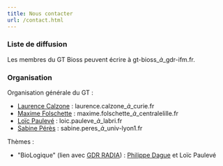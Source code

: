 ```yaml
---
title: Nous contacter
url: /contact.html
---
```


### Liste de diffusion

Les membres du GT Bioss peuvent écrire à gt-bioss_$à$_gdr-ifm.fr.

### Organisation

Organisation générale du GT :
* [Laurence Calzone](https://curie.fr/personne/laurence-calzone) : laurence.calzone_$à$_curie.fr
* [Maxime Folschette](http://maxime.folschette.name/) : maxime.folschette_$à$_centralelille.fr
* [Loïc Paulevé](https://loicpauleve.name) : loic.pauleve_$à$_labri.fr
* [Sabine Pérès](https://lbbe.univ-lyon1.fr/fr/annuaires-des-membres/peres-sabine) : sabine.peres_$à$_univ-lyon1.fr

Thèmes :
- "BioLogique" (lien avec [GDR RADIA](https://gdr-radia.cnrs.fr/)) : [Philippe Dague](mailto:philippe.dague_$à$_universite-paris-saclay.fr) et Loïc Paulevé

